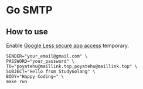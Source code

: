 # Go SMTP

## How to use

Enable [Google Less secure app access](https://myaccount.google.com/lesssecureapps) temporary.

```
SENDER="your_email@gmail.com" \
PASSWORD="your_password" \
TO="poyatehu@maillink.top,poyatehu@maillink.top" \
SUBJECT="Hello from StudyGolang" \
BODY="Happy Coding~" \
make run
```
